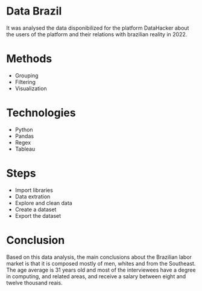 # Data Brazil

  It was analysed the data disponibilized for the platform DataHacker about the users of the platform and their relations with brazilian reality in 2022.
  
# Methods
  - Grouping
  - Filtering
  - Visualization
  
# Technologies 
  - Python
  - Pandas
  - Regex
  - Tableau

# Steps
  - Import libraries
  - Data extration
  - Explore and clean data
  - Create a dataset
  - Export the dataset

# Conclusion
  Based on this data analysis, the main conclusions about the Brazilian labor market is that it is composed mostly of men, whites and from the Southeast. The age average is 31 years old and most of the interviewees have a degree in computing, and related areas, and receive a salary between eight and twelve thousand reais.
  

  
